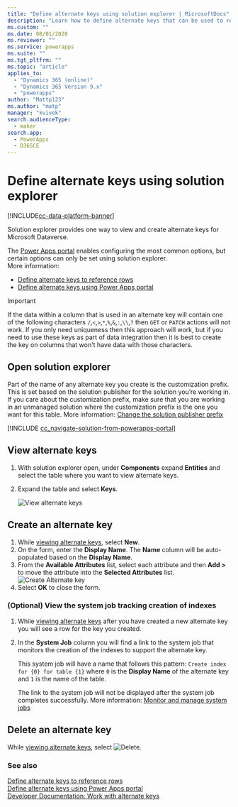 ```yaml
---
title: "Define alternate keys using solution explorer | MicrosoftDocs"
description: "Learn how to define alternate keys that can be used to reference rows in Microsoft Dataverse using solution explorer"
ms.custom: ""
ms.date: 08/01/2020
ms.reviewer: ""
ms.service: powerapps
ms.suite: ""
ms.tgt_pltfrm: ""
ms.topic: "article"
applies_to: 
  - "Dynamics 365 (online)"
  - "Dynamics 365 Version 9.x"
  - "powerapps"
author: "Mattp123"
ms.author: "matp"
manager: "kvivek"
search.audienceType: 
  - maker
search.app: 
  - PowerApps
  - D365CE
---
```

# Define alternate keys using solution explorer

[!INCLUDE[cc-data-platform-banner](../../includes/cc-data-platform-banner.md)]

Solution explorer provides one way to view and create alternate keys for Microsoft Dataverse.

The [Power Apps portal](https://make.powerapps.com/?utm_source=padocs&utm_medium=linkinadoc&utm_campaign=referralsfromdoc) enables configuring the most common options, but certain options can only be set using solution explorer. <br />More information: 
- [Define alternate keys to reference rows](define-alternate-keys-reference-records.md)<br />
- [Define alternate keys using Power Apps portal](define-alternate-keys-portal.md)

> [!IMPORTANT]
> If the data within a column that is used in an alternate key will contain one of the following characters `/`,`<`,`>`,`*`,`%`,`&`,`:`,`\\`,`?` then `GET` or `PATCH` actions will not work. If you only need uniqueness then this approach will work, but if you need to use these keys as part of data integration then it is best to create the key on columns that won't have data with those characters.

## Open solution explorer

Part of the name of any alternate key you create is the customization prefix. This is set based on the solution publisher for the solution you’re working in. If you care about the customization prefix, make sure that you are working in an unmanaged solution where the customization prefix is the one you want for this table. More information: [Change the solution publisher prefix](change-solution-publisher-prefix.md) 

[!INCLUDE [cc_navigate-solution-from-powerapps-portal](../../includes/cc_navigate-solution-from-powerapps-portal.md)]

## View alternate keys

1. With solution explorer open, under **Components** expand **Entities** and select the table where you want to view alternate keys.
2. Expand the table and select **Keys**.

    ![View alternate keys](media/view-alternate-keys-solution-explorer.png)

## Create an alternate key

1. While [viewing alternate keys](#view-alternate-keys), select **New**.
1. On the form, enter the **Display Name**. The **Name** column will be auto-populated based on the **Display Name**. 
2. From the **Available Attributes** list, select each attribute and then **Add >** to move the attribute into the **Selected Attributes** list.
    ![Create Alternate key](media/create-alternate-key-solution-explorer.png)
1. Select **OK** to close the form.

### (Optional) View the system job tracking creation of indexes

1. While [viewing alternate keys](#view-alternate-keys) after you have created a new alternate key you will see a row for the key you created.
2. In the **System Job** column you will find a link to the system job that monitors the creation of the indexes to support the alternate key. 
    
    This system job will have a name that follows this pattern: `Create index for {0} for table {1}` where `0` is the **Display Name** of the alternate key and `1` is the name of the table.

    The link to the system job will not be displayed after the system job completes successfully. More information: [Monitor and manage system jobs](/power-platform/admin/monitor-manage-system-jobs)


## Delete an alternate key

While [viewing alternate keys](#view-alternate-keys), select ![Delete](media/delete.gif).

### See also

[Define alternate keys to reference rows](define-alternate-keys-reference-records.md)<br />
[Define alternate keys using Power Apps portal](define-alternate-keys-portal.md)<br />
[Developer Documentation: Work with alternate keys](../../developer/common-data-service/define-alternate-keys-entity.md)
